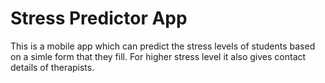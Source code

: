 # Stress Predictor App

This is a mobile app which can predict the stress levels of students based on a simle form that they fill. For higher stress level it also gives contact details of therapists.
